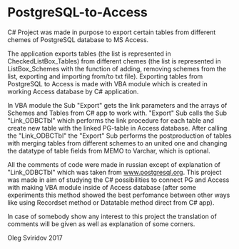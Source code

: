# PostgreSQL-to-Access
C# Project was made in purpose to export certain tables from different chemes of PostgreSQL database to MS Access.

The application exports tables (the list is represented in CheckedListBox_Tables) from different chemes (the list is represented in ListBox_Schemes with the function of adding, removing schemes from the list, exporting and importing from/to txt file). Exporting tables from PostgreSQL to Access is made with VBA module which is created in working Access database by C# application. 

In VBA module the Sub "Export" gets the link parameters and the arrays of Schemes and Tables from C# app to work with. "Export" Sub calls the Sub "Link_ODBCTbl" which performs the link procedure for each table and create new table with the linked PG-table in Access database. After calling the "Link_ODBCTbl" the "Export" Sub performs the postproduction of tables with merging tables from different schemes to an united one and changing the datatype of table fields from MEMO to Varchar, which is optional. 

All the comments of code were made in russian except of explanation of "Link_ODBCTbl" which was taken from  www.postgresql.org. This project was made in aim of studying the C# possibilities to connect PG and Access with making VBA module inside of Access database (after some experiments this method showed the best perfomance between other ways like using Recordset method or Datatable method direct from C# app).

In case of somebody show any interest to this project the translation of comments will be given as well as explanation of some corners.

Oleg Sviridov 2017

